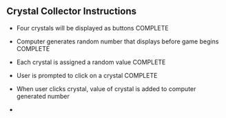 ## Crystal Collector Instructions

* Four crystals will be displayed as buttons
    COMPLETE

* Computer generates random number that displays before game begins
    COMPLETE

* Each crystal is assigned a random value
    COMPLETE

* User is prompted to click on a crystal
    COMPLETE

* When user clicks crystal, value of crystal is added to computer generated number

* 





